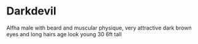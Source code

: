 # Darkdevil
Alfha male with beard and muscular physique, very attractive dark brown eyes and long hairs
age look young 30 
6ft tall 
